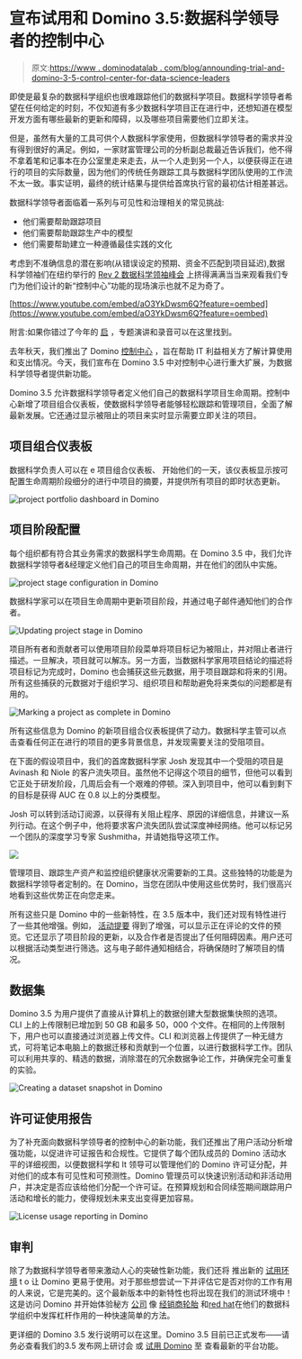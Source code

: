 # 宣布试用和 Domino 3.5:数据科学领导者的控制中心

> 原文:[https://www . dominodatalab . com/blog/announding-trial-and-domino-3-5-control-center-for-data-science-leaders](https://www.dominodatalab.com/blog/announcing-trial-and-domino-3-5-control-center-for-data-science-leaders)

即使是最复杂的数据科学组织也很难跟踪他们的数据科学项目。数据科学领导者希望在任何给定的时刻，不仅知道有多少数据科学项目正在进行中，还想知道在模型开发方面有哪些最新的更新和障碍，以及哪些项目需要他们立即关注。

但是，虽然有大量的工具可供个人数据科学家使用，但数据科学领导者的需求并没有得到很好的满足。例如，一家财富管理公司的分析副总裁最近告诉我们，他不得不拿着笔和记事本在办公室里走来走去，从一个人走到另一个人，以便获得正在进行的项目的实际数量，因为他们的传统任务跟踪工具与数据科学团队使用的工作流不太一致。事实证明，最终的统计结果与提供给首席执行官的最初估计相差甚远。

数据科学领导者面临着一系列与可见性和治理相关的常见挑战:

*   他们需要帮助跟踪项目
*   他们需要帮助跟踪生产中的模型
*   他们需要帮助建立一种遵循最佳实践的文化

考虑到不准确信息的潜在影响(从错误设定的预期、资金不匹配到项目延迟),数据科学领袖们在纽约举行的 [Rev 2 数据科学领袖峰会](https://rev.dominodatalab.com/) 上挤得满满当当来观看我们专门为他们设计的新“控制中心”功能的现场演示也就不足为奇了。

[https://www.youtube.com/embed/aO3YkDwsm6Q?feature=oembed](https://www.youtube.com/embed/aO3YkDwsm6Q?feature=oembed)

附言:如果你错过了今年的 [启](https://rev.dominodatalab.com/) ，专题演讲和录音可以在这里[](https://rev.dominodatalab.com/rev-2019/)找到。

去年秋天，我们推出了 Domino [控制中心](https://blog.dominodatalab.com/domino-3-0-new-features-and-user-experiences-to-help-the-world-run-on-models/) ，旨在帮助 IT 利益相关方了解计算使用和支出情况。今天，我们宣布在 Domino 3.5 中对控制中心进行重大扩展，为数据科学领导者提供新功能。

Domino 3.5 允许数据科学领导者定义他们自己的数据科学项目生命周期。控制中心新增了项目组合仪表板，使数据科学领导者能够轻松跟踪和管理项目，全面了解最新发展。它还通过显示被阻止的项目来实时显示需要立即关注的项目。

## 项目组合仪表板

数据科学负责人可以在 e 项目组合仪表板、 开始他们的一天，该仪表板显示按可配置生命周期阶段细分的进行中项目的摘要，并提供所有项目的即时状态更新。

![project portfolio dashboard in Domino](../Images/2fd98967794f9dd8b70cadc19b3ea278.png)

## 项目阶段配置

每个组织都有符合其业务需求的数据科学生命周期。在 Domino 3.5 中，我们允许数据科学领导者&经理定义他们自己的项目生命周期，并在他们的团队中实施。

![project stage configuration in Domino](../Images/31df599abddf20db89c28863d25b30c3.png)

数据科学家可以在项目生命周期中更新项目阶段，并通过电子邮件通知他们的合作者。

![Updating project stage in Domino](../Images/b27aaa6ca6b6d6298fe57b1273fc698b.png)

项目所有者和贡献者可以使用项目阶段菜单将项目标记为被阻止，并对阻止者进行描述。一旦解决，项目就可以解冻。另一方面，当数据科学家用项目结论的描述将项目标记为完成时，Domino 也会捕获这些元数据，用于项目跟踪和将来的引用。所有这些捕获的元数据对于组织学习、组织项目和帮助避免将来类似的问题都是有用的。

![Marking a project as complete in Domino](../Images/2090127d37eb8274da46a279cc424408.png)

所有这些信息为 Domino 的新项目组合仪表板提供了动力。数据科学主管可以点击查看任何正在进行的项目的更多背景信息，并发现需要关注的受阻项目。

在下面的假设项目中，我们的首席数据科学家 Josh 发现其中一个受阻的项目是 Avinash 和 Niole 的客户流失项目。虽然他不记得这个项目的细节，但他可以看到它正处于研发阶段，几周后会有一个艰难的停顿。深入到项目中，他可以看到剩下的目标是获得 AUC 在 0.8 以上的分类模型。

Josh 可以转到活动订阅源，以获得有关阻止程序、原因的详细信息，并建议一系列行动。在这个例子中，他将要求客户流失团队尝试深度神经网络。他可以标记另一个团队的深度学习专家 Sushmitha，并请她指导这项工作。

![](../Images/07f8c1478267dffc966ba22e6ba0f672.png)

管理项目、跟踪生产资产和监控组织健康状况需要新的工具。这些独特的功能是为数据科学领导者定制的。在 Domino，当您在团队中使用这些优势时，我们很高兴地看到这些优势正在向您走来。

所有这些只是 Domino 中的一些新特性，在 3.5 版本中，我们还对现有特性进行了一些其他增强。例如， [活动提要](https://blog.dominodatalab.com/announcing-domino-3-4-furthering-collaboration-with-activity-feed/) 得到了增强，可以显示正在评论的文件的预览。它还显示了项目阶段的更新，以及合作者是否提出了任何阻碍因素。用户还可以根据活动类型进行筛选。这与电子邮件通知相结合，将确保随时了解项目的情况。

## 数据集

Domino 3.5 为用户提供了直接从计算机上的数据创建大型数据集快照的选项。CLI 上的上传限制已增加到 50 GB 和最多 50，000 个文件。在相同的上传限制下，用户也可以直接通过浏览器上传文件。CLI 和浏览器上传提供了一种无缝方式，可将笔记本电脑上的数据迁移和贡献到一个位置，以进行数据科学工作。团队可以利用共享的、精选的数据，消除潜在的冗余数据争论工作，并确保完全可重复的实验。

![Creating a dataset snapshot in Domino](../Images/69de8fd3e397b70e61cd9ac9365c014d.png)

## 许可证使用报告

为了补充面向数据科学领导者的控制中心的新功能，我们还推出了用户活动分析增强功能，以促进许可证报告和合规性。它提供了每个团队成员的 Domino 活动水平的详细视图，以便数据科学和 It 领导可以管理他们的 Domino 许可证分配，并对他们的成本有可见性和可预测性。Domino 管理员可以快速识别活动和非活动用户，并决定是否应该给他们分配一个许可证。在预算规划和合同续签期间跟踪用户活动和增长的能力，使得规划未来支出变得更加容易。

![License usage reporting in Domino](../Images/b013b5fe9e4713728c9bc6f6ee06e4c7.png)

## 审判

除了为数据科学领导者带来激动人心的突破性新功能，我们还将 推出新的 [试用环境](https://www.dominodatalab.com/try) t o 让 Domino 更易于使用。对于那些想尝试一下并评估它是否对你的工作有用的人来说，它是完美的。这个最新版本中的新特性也将出现在我们的测试环境中！ 这是访问 Domino 并开始体验秘方 [公司](https://www.dominodatalab.com/customers/) 像 [经销商轮胎](https://www.dominodatalab.com/customers/dealer-tire/) 和[red hat](https://www.dominodatalab.com/customers/)在他们的数据科学组织中发挥杠杆作用的一种快速简单的方法。

更详细的 Domino 3.5 发行说明可以在这里[](https://support.dominodatalab.com/hc/en-us/articles/204850695)。Domino 3.5 目前已正式发布——请务必查看我们的3.5 发布网上研讨会 或 [试用 Domino](https://www.dominodatalab.com/try) 至 查看最新的平台功能。